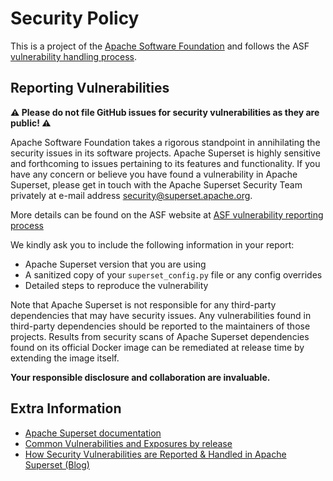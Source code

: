 # Security Policy

This is a project of the [Apache Software Foundation](https://apache.org) and follows the
ASF [vulnerability handling process](https://apache.org/security/#vulnerability-handling).

## Reporting Vulnerabilities

**⚠️ Please do not file GitHub issues for security vulnerabilities as they are public! ⚠️**


Apache Software Foundation takes a rigorous standpoint in annihilating the security issues
in its software projects. Apache Superset is highly sensitive and forthcoming to issues
pertaining to its features and functionality.
If you have any concern or believe you have found a vulnerability in Apache Superset,
please get in touch with the Apache Superset Security Team privately at
e-mail address [security@superset.apache.org](mailto:security@superset.apache.org).

More details can be found on the ASF website at
[ASF vulnerability reporting process](https://apache.org/security/#reporting-a-vulnerability)

We kindly ask you to include the following information in your report:
- Apache Superset version that you are using
- A sanitized copy of your `superset_config.py` file or any config overrides
- Detailed steps to reproduce the vulnerability

Note that Apache Superset is not responsible for any third-party dependencies that may
have security issues. Any vulnerabilities found in third-party dependencies should be
reported to the maintainers of those projects. Results from security scans of Apache
Superset dependencies found on its official Docker image can be remediated at release time
by extending the image itself.

**Your responsible disclosure and collaboration are invaluable.**

## Extra Information

 - [Apache Superset documentation](https://superset.apache.org/docs/security)
 - [Common Vulnerabilities and Exposures by release](https://superset.apache.org/docs/security/cves)
 - [How Security Vulnerabilities are Reported & Handled in Apache Superset (Blog)](https://preset.io/blog/how-security-vulnerabilities-are-reported-and-handled-in-apache-superset/)
